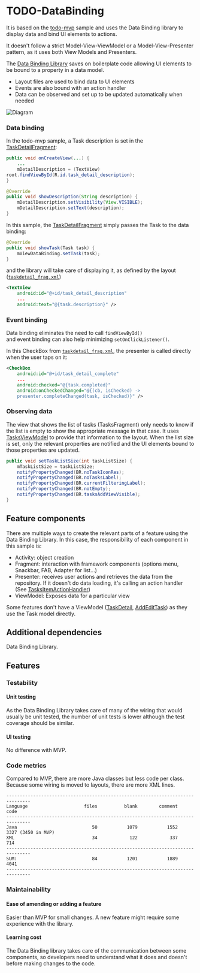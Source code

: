 # TODO-DataBinding

It is based on the [todo-mvp](https://github.com/googlesamples/android-architecture/tree/todo-mvp/todoapp) sample and uses the Data Binding library to display data and bind UI elements to actions.

It doesn't follow a strict Model-View-ViewModel or a Model-View-Presenter
pattern, as it uses both View Models and Presenters.

The [Data Binding Library](http://developer.android.com/tools/data-binding/guide.html#data_objects) saves on boilerplate code allowing UI elements to be bound to a property in a
data model.

  * Layout files are used to bind data to UI elements
  * Events are also bound with an action handler
  * Data can be observed and set up to be updated automatically when needed

<img src="https://github.com/googlesamples/android-architecture/wiki/images/mvp-databinding.png" alt="Diagram"/>

### Data binding

In the todo-mvp sample, a Task description is set in the [TaskDetailFragment](https://github.com/googlesamples/android-architecture/blob/todo-mvp/todoapp/app/src/main/java/com/example/android/architecture/blueprints/todoapp/taskdetail/TaskDetailFragment.java):


```java
public void onCreateView(...) {
    ...
    mDetailDescription = (TextView)
root.findViewById(R.id.task_detail_description);
}

@Override
public void showDescription(String description) {
    mDetailDescription.setVisibility(View.VISIBLE);
    mDetailDescription.setText(description);
}
```
In this sample, the [TaskDetailFragment](https://github.com/googlesamples/android-architecture/blob/todo-databinding/todoapp/app/src/main/java/com/example/android/architecture/blueprints/todoapp/taskdetail/TaskDetailFragment.java) simply passes the Task to the data binding:


```java
@Override
public void showTask(Task task) {
    mViewDataBinding.setTask(task);
}
```
and the library will take care of displaying it, as defined by the layout (<code>[taskdetail\_frag.xml](https://github.com/googlesamples/android-architecture/blob/todo-databinding/todoapp/app/src/main/res/layout/taskdetail_frag.xml)</code>)


```xml
<TextView
    android:id="@+id/task_detail_description"
    ...
    android:text="@{task.description}" />
```
### Event binding

Data binding eliminates the need to call <code>findViewById() </code>and event binding can also help minimizing <code>setOnClickListener()</code>.

In this CheckBox from <code>[taskdetail\_frag.xml](https://github.com/googlesamples/android-architecture/blob/todo-databinding/todoapp/app/src/main/res/layout/taskdetail_frag.xml)</code>, the presenter is called directly when the user taps on it:


```xml
<CheckBox
    android:id="@+id/task_detail_complete"
    ...
    android:checked="@{task.completed}"
    android:onCheckedChanged="@{(cb, isChecked) ->
    presenter.completeChanged(task, isChecked)}" />
```
### Observing data

The view that shows the list of tasks (TasksFragment) only needs to know if the
list is empty to show the appropriate message in that case. It uses [TasksViewModel](https://github.com/googlesamples/android-architecture/blob/todo-databinding/todoapp/app/src/main/java/com/example/android/architecture/blueprints/todoapp/tasks/TasksViewModel.java) to provide that information to the layout. When the list size is set, only the
relevant properties are notified and the UI elements bound to those properties
are updated.


```java
public void setTaskListSize(int taskListSize) {
    mTaskListSize = taskListSize;
    notifyPropertyChanged(BR.noTaskIconRes);
    notifyPropertyChanged(BR.noTasksLabel);
    notifyPropertyChanged(BR.currentFilteringLabel);
    notifyPropertyChanged(BR.notEmpty);
    notifyPropertyChanged(BR.tasksAddViewVisible);
}
```
## Feature components

There are multiple ways to create the relevant parts of a feature using the
Data Binding Library. In this case, the responsibility of each component in
this sample is:

  * Activity: object creation
  * Fragment: interaction with framework components (options menu, Snackbar, FAB,
Adapter for list…)
  * Presenter: receives user actions and retrieves the data from the repository. If
it doesn't do data loading, it's calling an action handler (See [TasksItemActionHandler](https://github.com/googlesamples/android-architecture/blob/todo-databinding/todoapp/app/src/main/java/com/example/android/architecture/blueprints/todoapp/tasks/TasksItemActionHandler.java))
  * ViewModel: Exposes data for a particular view

Some features don't have a ViewModel ([TaskDetail](https://github.com/googlesamples/android-architecture/blob/todo-databinding/todoapp/app/src/main/java/com/example/android/architecture/blueprints/todoapp/taskdetail), [AddEditTask](https://github.com/googlesamples/android-architecture/blob/todo-databinding/todoapp/app/src/main/java/com/example/android/architecture/blueprints/todoapp/addedittask)) as they use the Task model directly.

## Additional dependencies

Data Binding Library.

## Features

### Testability

#### Unit testing

As the Data Binding Library takes care of many of the wiring that would usually
be unit tested, the number of unit tests is lower although the  test coverage
should be similar.

#### UI testing

No difference with MVP.

### Code metrics

Compared to MVP, there are more Java classes but less code per class. Because
some wiring is moved to layouts, there are more XML lines.


```
-------------------------------------------------------------------------------
Language                     files          blank        comment           code
-------------------------------------------------------------------------------
Java                            50           1079           1552           3327 (3450 in MVP)
XML                             34            122            337            714
-------------------------------------------------------------------------------
SUM:                            84           1201           1889           4041
-------------------------------------------------------------------------------
```
### Maintainability

#### Ease of amending or adding a feature

Easier than MVP for small changes. A new feature might require some experience
with the library.

#### Learning cost

The Data Binding library takes care of the communication between some
components, so developers need to understand what it does and doesn't before
making changes to the code.

